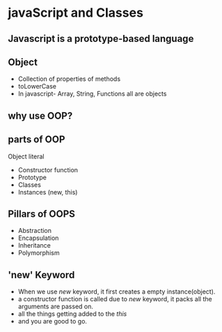 # javaScript and Classes

## Javascript is a prototype-based language
## Object
- Collection of properties of methods
- toLowerCase
- In javascript- Array, String, Functions all are objects

## why use OOP?

## parts of OOP
Object literal

- Constructor function
- Prototype
- Classes
- Instances (new, this)

## Pillars of OOPS
- Abstraction
- Encapsulation 
- Inheritance
- Polymorphism

## 'new' Keyword
- When we use *new* keyword, it first creates a empty instance(object).
- a constructor function is called due to *new* keyword, it packs all the arguments are passed on.
- all the things getting added to the *this*
- and you are good to go.




